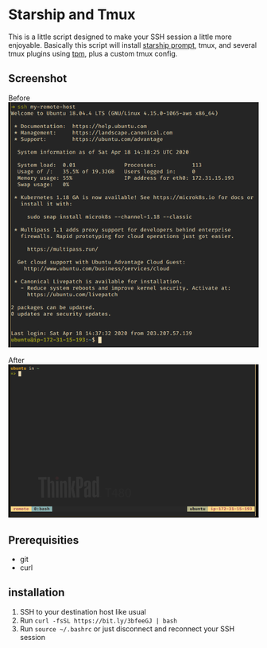 # Starship and Tmux

This is a little script designed to make your SSH session a little more enjoyable. Basically this script will install [starship prompt](https://starship.rs), tmux, and several tmux plugins using [tpm](https://github.com/tmux-plugins/tpm), plus a custom tmux config.

## Screenshot

Before
<img src="before.png">

After
<img src="after.png">

## Prerequisities

 - git
 - curl

## installation

1. SSH to your destination host like usual
2. Run `curl -fsSL https://bit.ly/3bfeeGJ | bash`
3. Run `source ~/.bashrc` or just disconnect and reconnect your SSH session
